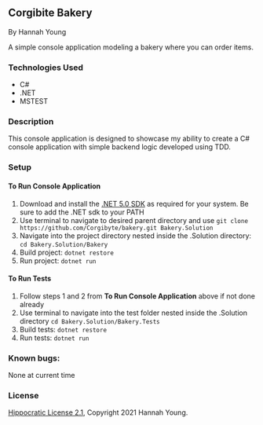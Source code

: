 ## Corgibite Bakery

By Hannah Young

A simple console application modeling a bakery where you can order items.

### Technologies Used

- C#
- .NET
- MSTEST

### Description

This console application is designed to showcase my ability to create a C# console application with simple backend logic developed using TDD.

### Setup

#### To Run Console Application

1. Download and install the [.NET 5.0 SDK](https://dotnet.microsoft.com/en-us/download/dotnet/5.0) as required for your system. Be sure to add the .NET sdk to your PATH
2. Use terminal to navigate to desired parent directory and use `git clone https://github.com/Corgibyte/bakery.git Bakery.Solution`
3. Navigate into the project directory nested inside the .Solution directory: `cd Bakery.Solution/Bakery`
4. Build project: `dotnet restore`
5. Run project: `dotnet run`

#### To Run Tests

1. Follow steps 1 and 2 from **To Run Console Application** above if not done already
2. Use terminal to navigate into the test folder nested inside the .Solution directory `cd Bakery.Solution/Bakery.Tests`
3. Build tests: `dotnet restore`
4. Run tests: `dotnet run`

### Known bugs:

None at current time

### License

[Hippocratic License 2.1](https://github.com/Corgibyte/bakery/blob/main/LICENSE.md), Copyright 2021 Hannah Young.
